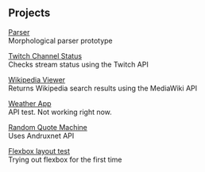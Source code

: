 ## Projects
<a href="http://yu2.github.io/parser/parser.html" target="_blank">Parser</a><br>
Morphological parser prototype

<a href="http://yu2.github.io/twitch/twitch.html" target="_blank">Twitch Channel Status</a><br>
Checks stream status using the Twitch API

<a href="http://yu2.github.io/wiki/wiki.html" target="_blank">Wikipedia Viewer</a><br>
Returns Wikipedia search results using the MediaWiki API

<a href="http://yu2.github.io/weather/weather.html" target="_blank">Weather App</a><br>
API test. Not working right now.

<a href="http://yu2.github.io/quote/quote2.html" target="_blank">Random Quote Machine</a><br>
Uses Andruxnet API

<a href="http://yu2.github.io/quote/flex.html" target="_blank">Flexbox layout test</a><br>
Trying out flexbox for the first time
